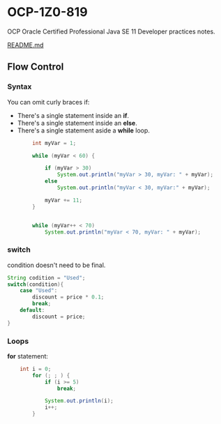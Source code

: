 # OCP-1Z0-819
OCP Oracle Certified Professional Java SE 11 Developer practices notes.

[README.md](../../README.md#flow-control)

## Flow Control

### Syntax 
You can omit curly braces if:
- There's a single statement inside an **if**.
- There's a single statement inside an **else**.
- There's a single statement aside a **while** loop.

````java
        int myVar = 1;

        while (myVar < 60) {

            if (myVar > 30)
                System.out.println("myVar > 30, myVar: " + myVar);
            else
                System.out.println("myVar < 30, myVar:" + myVar);

            myVar += 11;
        }


        while (myVar++ < 70)
            System.out.println("myVar < 70, myVar: " + myVar);
````

### switch
condition doesn't need to be final.

````java
String codition = "Used";
switch(condition){
    case "Used": 
        discount = price * 0.1;
        break;
    default: 
        discount = price;
}
````

### Loops

**for** statement:

````java
    int i = 0;
        for (; ; ) {
            if (i >= 5)
                break;

            System.out.println(i);
            i++;
        }
````


